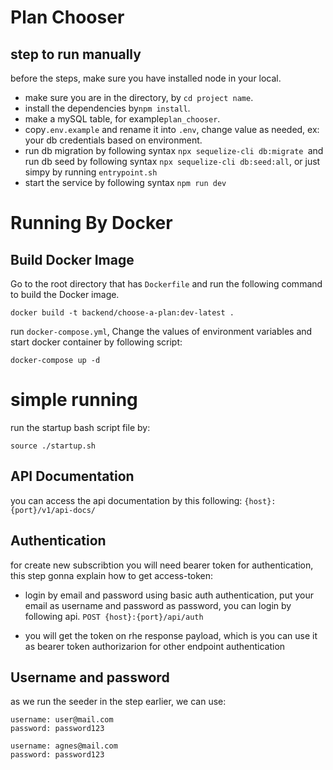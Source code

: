 # Plan Chooser

## step to run manually
before the steps, make sure you have installed node in your local.

- make sure you are in the directory, by ``cd project name``.
- install the dependencies by``npm install``.
- make a mySQL table, for example``plan_chooser``.
- copy``.env.example`` and rename it into ``.env``, change value as needed, ex: your db credentials based on environment.
- run db migration by following syntax ``npx sequelize-cli db:migrate ``and  run db seed by following syntax ``npx sequelize-cli db:seed:all``, or just simpy by running ``entrypoint.sh``
- start the service by following syntax ``npm run dev``


# Running By Docker
## Build Docker Image

Go to the root directory that has `Dockerfile` and run the following command to build the Docker image.

```shell
docker build -t backend/choose-a-plan:dev-latest .
```

run `docker-compose.yml`, Change the values of environment variables and start docker container by following script:

```shell
docker-compose up -d
```

# simple running

run the startup bash script file by:

```shell
source ./startup.sh
```

## API Documentation

you can access the api documentation by this following:
``{host}:{port}/v1/api-docs/``


## Authentication

for create new subscribtion you will need bearer token for authentication, this step gonna explain how to get access-token:

- login by email and password using basic auth authentication, put your email as username and password as password, you can login by following api.
``POST {host}:{port}/api/auth``

- you will get the token on rhe response payload, which is you can use it as bearer token authorizarion for other endpoint authentication 


## Username and password

as we run the seeder in the step earlier, we can use:

```
username: user@mail.com
password: password123
```

```
username: agnes@mail.com
password: password123
```